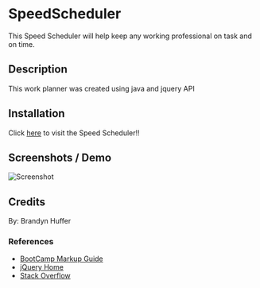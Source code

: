 # SpeedScheduler

This Speed Scheduler will help keep any working professional on task and on time.

## Description

This work planner was created using java and jquery API

## Installation

Click [here]() to visit the Speed Scheduler!!

## Screenshots / Demo
![Screenshot]()

## Credits

By: Brandyn Huffer

### References

* [BootCamp Markup Guide](https://coding-boot-camp.github.io/full-stack/github/professional-readme-guide)
* [jQuery Home](https://api.jquery.com/)
* [Stack Overflow](https://stackoverflow.com/questions/16171300/jquery-to-loop-through-table-rows-and-cells-where-checkob-is-checked-concatena)

